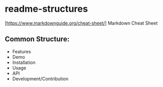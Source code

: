# readme-structures

[https://www.markdownguide.org/cheat-sheet/] Markdown Cheat Sheet

## Common Structure:
- Features
- Demo
- Installation
- Usage
- API
- Development/Contribution
